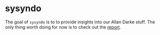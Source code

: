 
<!-- README.md is generated from README.Rmd. Please edit that file -->

# sysyndo

The goal of `sysyndo` is to to provide insights into our Allan Darke
stuff. The only thing worth doing for now is to check out the
[report](https://github.com/rorynolan/sysyndo/blob/master/report.md).
